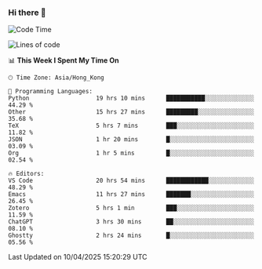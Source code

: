 ### Hi there 👋

<!--
**nicehiro/nicehiro** is a ✨ _special_ ✨ repository because its `README.md` (this file) appears on your GitHub profile.

Here are some ideas to get you started:

- 🔭 I’m currently working on ...
- 🌱 I’m currently learning ...
- 👯 I’m looking to collaborate on ...
- 🤔 I’m looking for help with ...
- 💬 Ask me about ...
- 📫 How to reach me: ...
- 😄 Pronouns: ...
- ⚡ Fun fact: ...
-->

<!--START_SECTION:waka-->
![Code Time](http://img.shields.io/badge/Code%20Time-495%20hrs%2046%20mins-blue)

![Lines of code](https://img.shields.io/badge/From%20Hello%20World%20I%27ve%20Written-1.6%20million%20lines%20of%20code-blue)

📊 **This Week I Spent My Time On** 

```text
🕑︎ Time Zone: Asia/Hong_Kong

💬 Programming Languages: 
Python                   19 hrs 10 mins      ███████████░░░░░░░░░░░░░░   44.29 % 
Other                    15 hrs 27 mins      █████████░░░░░░░░░░░░░░░░   35.68 % 
TeX                      5 hrs 7 mins        ███░░░░░░░░░░░░░░░░░░░░░░   11.82 % 
JSON                     1 hr 20 mins        █░░░░░░░░░░░░░░░░░░░░░░░░   03.09 % 
Org                      1 hr 5 mins         █░░░░░░░░░░░░░░░░░░░░░░░░   02.54 % 

🔥 Editors: 
VS Code                  20 hrs 54 mins      ████████████░░░░░░░░░░░░░   48.29 % 
Emacs                    11 hrs 27 mins      ███████░░░░░░░░░░░░░░░░░░   26.45 % 
Zotero                   5 hrs 1 min         ███░░░░░░░░░░░░░░░░░░░░░░   11.59 % 
ChatGPT                  3 hrs 30 mins       ██░░░░░░░░░░░░░░░░░░░░░░░   08.10 % 
Ghostty                  2 hrs 24 mins       █░░░░░░░░░░░░░░░░░░░░░░░░   05.56 % 
```


 Last Updated on 10/04/2025 15:20:29 UTC
<!--END_SECTION:waka-->
